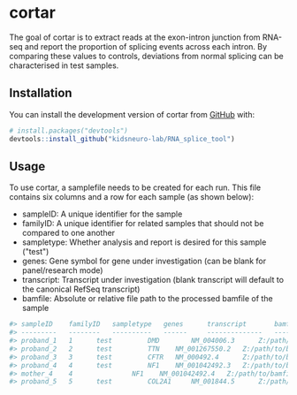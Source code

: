 
<!-- README.md is generated from README.Rmd. Please edit that file -->

# cortar 

<!-- badges: start -->
<!-- badges: end -->

The goal of cortar is to extract reads at the exon-intron junction from RNA-seq
and report the proportion of splicing events across each intron. By comparing
these values to controls, deviations from normal splicing can be characterised
in test samples.

## Installation

You can install the development version of cortar from
[GitHub](https://github.com/) with: 

``` r
# install.packages("devtools")
devtools::install_github("kidsneuro-lab/RNA_splice_tool")
```

## Usage
To use cortar, a samplefile needs to be created for each run. This file
contains six columns and a row for each sample (as shown below):
* sampleID: A unique identifier for the sample
* familyID: A unique identifier for related samples that should not be compared
to one another
* sampletype: Whether analysis and report is desired for this sample ("test")
* genes: Gene symbol for gene under investigation (can be blank for
panel/research mode)
* transcript: Transcript under investigation (blank transcript will default to
the canonical RefSeq transcript)
* bamfile: Absolute or relative file path to the processed bamfile of the sample

``` r
#> sampleID    familyID   sampletype   genes      transcript       bamfile
#> ---------   --------   ----------   ------     --------------   --------------------------------
#> proband_1   1	  test         DMD        NM_004006.3	   Z:/path/to/bamfile/proband_1.bam
#> proband_2   2	  test         TTN	  NM_001267550.2   Z:/path/to/bamfile/proband_2.bam
#> proband_3   3	  test         CFTR	  NM_000492.4	   Z:/path/to/bamfile/proband_3.bam
#> proband_4   4	  test         NF1	  NM_001042492.3   Z:/path/to/bamfile/proband_4.bam
#> mother_4    4		       NF1	  NM_001042492.4   Z:/path/to/bamfile/mother_4.bam
#> proband_5   5	  test         COL2A1	  NM_001844.5	   Z:/path/to/bamfile/proband_5.bam
```

